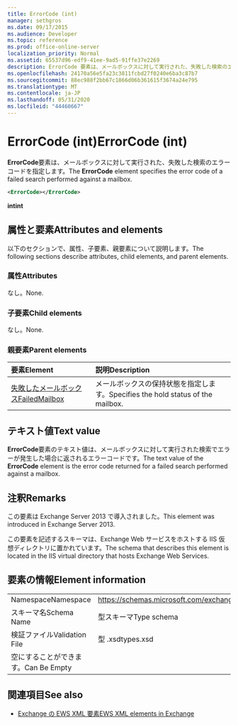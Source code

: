 ```yaml
---
title: ErrorCode (int)
manager: sethgros
ms.date: 09/17/2015
ms.audience: Developer
ms.topic: reference
ms.prod: office-online-server
localization_priority: Normal
ms.assetid: 65537d96-edf9-41ee-9ad5-91ffe37e2269
description: ErrorCode 要素は、メールボックスに対して実行された、失敗した検索のエラーコードを指定します。
ms.openlocfilehash: 24170a56e5fa23c3811fcbd27f0240e6ba3c87b7
ms.sourcegitcommit: 88ec988f2bb67c1866d06b361615f3674a24e795
ms.translationtype: MT
ms.contentlocale: ja-JP
ms.lasthandoff: 05/31/2020
ms.locfileid: "44460667"
---
```

# <a name="errorcode-int"></a><span data-ttu-id="4f8aa-103">ErrorCode (int)</span><span class="sxs-lookup"><span data-stu-id="4f8aa-103">ErrorCode (int)</span></span>

<span data-ttu-id="4f8aa-104">**ErrorCode**要素は、メールボックスに対して実行された、失敗した検索のエラーコードを指定します。</span><span class="sxs-lookup"><span data-stu-id="4f8aa-104">The **ErrorCode** element specifies the error code of a failed search performed against a mailbox.</span></span> 
  
```XML
<ErrorCode></ErrorCode>
```

 <span data-ttu-id="4f8aa-105">**int**</span><span class="sxs-lookup"><span data-stu-id="4f8aa-105">**int**</span></span>
## <a name="attributes-and-elements"></a><span data-ttu-id="4f8aa-106">属性と要素</span><span class="sxs-lookup"><span data-stu-id="4f8aa-106">Attributes and elements</span></span>

<span data-ttu-id="4f8aa-107">以下のセクションで、属性、子要素、親要素について説明します。</span><span class="sxs-lookup"><span data-stu-id="4f8aa-107">The following sections describe attributes, child elements, and parent elements.</span></span>
  
### <a name="attributes"></a><span data-ttu-id="4f8aa-108">属性</span><span class="sxs-lookup"><span data-stu-id="4f8aa-108">Attributes</span></span>

<span data-ttu-id="4f8aa-109">なし。</span><span class="sxs-lookup"><span data-stu-id="4f8aa-109">None.</span></span>
  
### <a name="child-elements"></a><span data-ttu-id="4f8aa-110">子要素</span><span class="sxs-lookup"><span data-stu-id="4f8aa-110">Child elements</span></span>

<span data-ttu-id="4f8aa-111">なし。</span><span class="sxs-lookup"><span data-stu-id="4f8aa-111">None.</span></span>
  
### <a name="parent-elements"></a><span data-ttu-id="4f8aa-112">親要素</span><span class="sxs-lookup"><span data-stu-id="4f8aa-112">Parent elements</span></span>

|<span data-ttu-id="4f8aa-113">**要素**</span><span class="sxs-lookup"><span data-stu-id="4f8aa-113">**Element**</span></span>|<span data-ttu-id="4f8aa-114">**説明**</span><span class="sxs-lookup"><span data-stu-id="4f8aa-114">**Description**</span></span>|
|:-----|:-----|
|[<span data-ttu-id="4f8aa-115">失敗したメールボックス</span><span class="sxs-lookup"><span data-stu-id="4f8aa-115">FailedMailbox</span></span>](failedmailbox.md) <br/> |<span data-ttu-id="4f8aa-116">メールボックスの保持状態を指定します。</span><span class="sxs-lookup"><span data-stu-id="4f8aa-116">Specifies the hold status of the mailbox.</span></span>  <br/> |
   
## <a name="text-value"></a><span data-ttu-id="4f8aa-117">テキスト値</span><span class="sxs-lookup"><span data-stu-id="4f8aa-117">Text value</span></span>

<span data-ttu-id="4f8aa-118">**ErrorCode**要素のテキスト値は、メールボックスに対して実行された検索でエラーが発生した場合に返されるエラーコードです。</span><span class="sxs-lookup"><span data-stu-id="4f8aa-118">The text value of the **ErrorCode** element is the error code returned for a failed search performed against a mailbox.</span></span> 
  
## <a name="remarks"></a><span data-ttu-id="4f8aa-119">注釈</span><span class="sxs-lookup"><span data-stu-id="4f8aa-119">Remarks</span></span>

<span data-ttu-id="4f8aa-120">この要素は Exchange Server 2013 で導入されました。</span><span class="sxs-lookup"><span data-stu-id="4f8aa-120">This element was introduced in Exchange Server 2013.</span></span>
  
<span data-ttu-id="4f8aa-121">この要素を記述するスキーマは、Exchange Web サービスをホストする IIS 仮想ディレクトリに置かれています。</span><span class="sxs-lookup"><span data-stu-id="4f8aa-121">The schema that describes this element is located in the IIS virtual directory that hosts Exchange Web Services.</span></span>
  
## <a name="element-information"></a><span data-ttu-id="4f8aa-122">要素の情報</span><span class="sxs-lookup"><span data-stu-id="4f8aa-122">Element information</span></span>

|||
|:-----|:-----|
|<span data-ttu-id="4f8aa-123">Namespace</span><span class="sxs-lookup"><span data-stu-id="4f8aa-123">Namespace</span></span>  <br/> |https://schemas.microsoft.com/exchange/services/2006/types  <br/> |
|<span data-ttu-id="4f8aa-124">スキーマ名</span><span class="sxs-lookup"><span data-stu-id="4f8aa-124">Schema Name</span></span>  <br/> |<span data-ttu-id="4f8aa-125">型スキーマ</span><span class="sxs-lookup"><span data-stu-id="4f8aa-125">Type schema</span></span>  <br/> |
|<span data-ttu-id="4f8aa-126">検証ファイル</span><span class="sxs-lookup"><span data-stu-id="4f8aa-126">Validation File</span></span>  <br/> |<span data-ttu-id="4f8aa-127">型 .xsd</span><span class="sxs-lookup"><span data-stu-id="4f8aa-127">types.xsd</span></span>  <br/> |
|<span data-ttu-id="4f8aa-128">空にすることができます。</span><span class="sxs-lookup"><span data-stu-id="4f8aa-128">Can Be Empty</span></span>  <br/> ||
   
## <a name="see-also"></a><span data-ttu-id="4f8aa-129">関連項目</span><span class="sxs-lookup"><span data-stu-id="4f8aa-129">See also</span></span>



- [<span data-ttu-id="4f8aa-130">Exchange の EWS XML 要素</span><span class="sxs-lookup"><span data-stu-id="4f8aa-130">EWS XML elements in Exchange</span></span>](ews-xml-elements-in-exchange.md)

